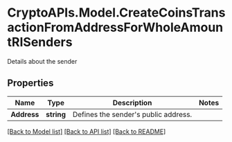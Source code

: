 # CryptoAPIs.Model.CreateCoinsTransactionFromAddressForWholeAmountRISenders
Details about the sender

## Properties

Name | Type | Description | Notes
------------ | ------------- | ------------- | -------------
**Address** | **string** | Defines the sender&#39;s public address. | 

[[Back to Model list]](../README.md#documentation-for-models) [[Back to API list]](../README.md#documentation-for-api-endpoints) [[Back to README]](../README.md)

